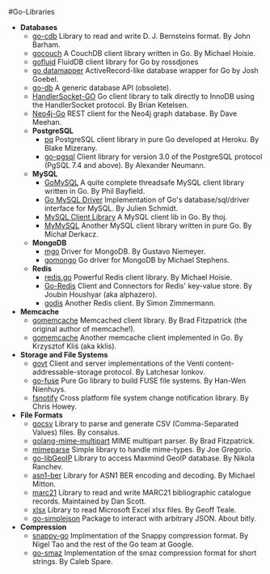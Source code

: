 #Go-Libraries

+ **Databases**
    + [go-cdb](https://github.com/jbarham/go-cdb) Library to read and write D. J. Bernsteins format. By John Barham.
    + [gocouch](http://github.com/hoisie/gocouch) A CouchDB client library written in Go. By Michael Hoisie.
    + [gofluid](http://code.google.com/p/gofluid/) FluidDB client library for Go by rossdjones
    + [go datamapper](http://github.com/yyyc514/go_datamapper) ActiveRecord-like database wrapper for Go by Josh Goebel.
    + [go-db](http://github.com/phf/go-db) A generic database API (obsolete).
    + [HandlerSocket-GO](https://github.com/bketelsen/handlersocket-go) Go client library to talk directly to InnoDB using the HandlerSocket protocol. By Brian Ketelsen.
    + [Neo4j-Go](https://github.com/davemeehan/Neo4j-GO) REST client for the Neo4j graph database. By Dave Meehan.
  + **PostgreSQL**
      + [pq](https://github.com/bmizerany/pq) PostgreSQL client library in pure Go developed at Heroku. By Blake Mizerany.
      + [go-pgsql](http://github.com/lxn/go-pgsql) Client library for version 3.0 of the PostgreSQL protocol (PgSQL 7.4 and above). By Alexander Neumann.
  + **MySQL** 
      + [GoMySQL](http://github.com/Philio/GoMySQL) A quite complete threadsafe MySQL client library written in Go. By Phil Bayfield.
      + [Go MySQL Driver](http://code.google.com/p/go-mysql-driver/) Implementation of Go's database/sql/driver interface for MySQL. By Julien Schmidt.
      + [MySQL Client Library](http://github.com/thoj/Go-MySQL-Client-Library) A MySQL client lib in Go. By thoj.
      + [MyMySQL](https://github.com/ziutek/mymysql) Another MySQL client library written in pure Go. By Michał Derkacz.
  + **MongoDB**
      + [mgo](http://labix.org/mgo) Driver for MongoDB. By Gustavo Niemeyer.
      + [gomongo](http://github.com/mikejs/gomongo) Go driver for MongoDB by Michael Stephens.
  + **Redis**
      + [redis.go](https://github.com/hoisie/redis.go) Powerful Redis client library. By Michael Hoisie.
      + [Go-Redis](http://github.com/alphazero/Go-Redis) Client and Connectors for Redis' key-value store. By Joubin Houshyar (aka alphazero).
      + [godis](https://github.com/simonz05/godis) Another Redis client. By Simon Zimmermann.
+ **Memcache**
    + [gomemcache](https://github.com/bradfitz/gomemcache/) Memcached client library. By Brad Fitzpatrick (the original author of memcache!).
    + [gomemcache](http://github.com/kklis/gomemcache) Another memcache client implemented in Go. By Krzysztof Kliś (aka kklis).
+ **Storage and File Systems**
    + [govt](http://code.google.com/p/govt/) Client and server implementations of the Venti content-addressable-storage protocol. By Latchesar Ionkov.
    + [go-fuse](https://github.com/hanwen/go-fuse) Pure Go library to build FUSE file systems. By Han-Wen Nienhuys.
    + [fsnotify](https://github.com/howeyc/fsnotify/) Cross platform file system change notification library. By Chris Howey.
+ **File Formats**
    + [gocsv](http://code.google.com/p/gocsv/) Library to parse and generate CSV (Comma-Separated Values) files. By consalus.
    + [golang-mime-multipart](http://github.com/bradfitz/golang-mime-multipart) MIME multipart parser. By Brad Fitzpatrick.
    + [mimeparse](http://code.google.com/p/mimeparse/) Simple library to handle mime-types. By Joe Gregorio.
    + [go-libGeoIP](https://github.com/nranchev/go-libGeoIP) Library to access Maxmind GeoIP database. By Nikola Ranchev.
    + [asn1-ber](https://github.com/mmitton/asn1-ber) Library for ASN1 BER encoding and decoding. By Michael Mitton.
    + [marc21](https://gitorious.org/marc21-go/marc21) Library to read and write MARC21 bibliographic catalogue records. Maintained by Dan Scott.
    + [xlsx](https://github.com/tealeg/xlsx) Library to read Microsoft Excel xlsx files. By Geoff Teale.
    + [go-simplejson](https://github.com/bitly/go-simplejson) Package to interact with arbitrary JSON. About bitly.
+ **Compression**
    + [snappy-go](http://code.google.com/p/snappy-go/) Implmentation of the Snappy compression format. By Nigel Tao and the rest of the Go team at Google.
    + [go-smaz](https://github.com/cespare/go-smaz) Implementation of the smaz compression format for short strings. By Caleb Spare.
